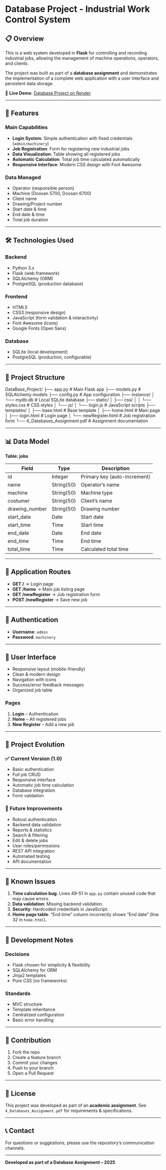 # Database Project - Industrial Work Control System

## 📋 Overview

This is a web system developed in **Flask** for controlling and recording industrial jobs, allowing the management of machine operations, operators, and clients.  

The project was built as part of a **database assignment** and demonstrates the implementation of a complete web application with a user interface and persistent data storage.  

🔗 **Live Demo**: [Database Project on Render](https://database-project-rkeb.onrender.com)

---

## 🚀 Features

### Main Capabilities
- **Login System**: Simple authentication with fixed credentials (`admin/machinery`)  
- **Job Registration**: Form for registering new industrial jobs  
- **Data Visualization**: Table showing all registered jobs  
- **Automatic Calculation**: Total job time calculated automatically  
- **Responsive Interface**: Modern CSS design with Font Awesome  

### Data Managed
- Operator (responsible person)  
- Machine (Doosan 5700, Doosan 6700)  
- Client name  
- Drawing/Project number  
- Start date & time  
- End date & time  
- Total job duration  

---

## 🛠️ Technologies Used

### Backend
- Python 3.x  
- Flask (web framework)  
- SQLAlchemy (ORM)  
- PostgreSQL (production database)  

### Frontend
- HTML5  
- CSS3 (responsive design)  
- JavaScript (form validation & interactivity)  
- Font Awesome (icons)  
- Google Fonts (Open Sans)  

### Database
- SQLite (local development)  
- PostgreSQL (production, configurable)  

---

## 📁 Project Structure

DataBase_Project/
├── app.py # Main Flask app
├── models.py # SQLAlchemy models
├── config.py # App configuration
├── instance/
│ └── mydb.db # Local SQLite database
├── static/
│ ├── css/
│ │ └── styles.css # CSS styles
│ └── js/
│ └── login.js # JavaScript scripts
├── templates/
│ ├── base.html # Base template
│ ├── home.html # Main page
│ ├── login.html # Login page
│ └── newRegister.html # Job registration form
└── 4_Databases_Assignment.pdf # Assignment documentation


---

## 📊 Data Model

**Table: jobs**

| Field          | Type       | Description                       |
| -------------- | ---------- | --------------------------------- |
| id             | Integer    | Primary key (auto-increment)      |
| name           | String(50) | Operator’s name                   |
| machine        | String(50) | Machine type                      |
| costumer       | String(50) | Client’s name                     |
| drawing_number | String(50) | Drawing number                    |
| start_date     | Date       | Start date                        |
| start_time     | Time       | Start time                        |
| end_date       | Date       | End date                          |
| end_time       | Time       | End time                          |
| total_time     | Time       | Calculated total time             |

---

## 🎯 Application Routes

- **GET /** → Login page  
- **GET /home** → Main job listing page  
- **GET /newRegister** → Job registration form  
- **POST /newRegister** → Save new job  

---

## 🔐 Authentication

- **Username**: `admin`  
- **Password**: `machinery`  

---

## 🎨 User Interface

- Responsive layout (mobile-friendly)  
- Clean & modern design  
- Navigation with icons  
- Success/error feedback messages  
- Organized job table  

### Pages
1. **Login** – Authentication  
2. **Home** – All registered jobs  
3. **New Register** – Add a new job  

---

## 🔄 Project Evolution

### ✅ Current Version (1.0)
- Basic authentication  
- Full job CRUD  
- Responsive interface  
- Automatic job time calculation  
- Database integration  
- Form validation  

### 🔮 Future Improvements
- Robust authentication  
- Backend data validation  
- Reports & statistics  
- Search & filtering  
- Edit & delete jobs  
- User roles/permissions  
- REST API integration  
- Automated testing  
- API documentation  

---

## 🐛 Known Issues
1. **Time calculation bug**: Lines 49–51 in `app.py` contain unused code that may cause errors.  
2. **Data validation**: Missing backend validation.  
3. **Security**: Hardcoded credentials in JavaScript.  
4. **Home page table**: “End time” column incorrectly shows “End date” (line 32 in `home.html`).  

---

## 📝 Development Notes

### Decisions
- Flask chosen for simplicity & flexibility  
- SQLAlchemy for ORM  
- Jinja2 templates  
- Pure CSS (no frameworks)  

### Standards
- MVC structure  
- Template inheritance  
- Centralized configuration  
- Basic error handling  

---

## 👥 Contribution

1. Fork the repo  
2. Create a feature branch  
3. Commit your changes  
4. Push to your branch  
5. Open a Pull Request  

---

## 📄 License

This project was developed as part of an **academic assignment**. See `4_Databases_Assignment.pdf` for requirements & specifications.  

---

## 📞 Contact

For questions or suggestions, please use the repository’s communication channels.  

---

**Developed as part of a Database Assignment – 2025**  